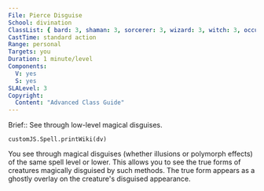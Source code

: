 ```yaml
---
File: Pierce Disguise
School: divination
ClassList: { bard: 3, shaman: 3, sorcerer: 3, wizard: 3, witch: 3, occultist: 3, psychic: 3, medium: 3 }
CastTime: standard action
Range: personal
Targets: you
Duration: 1 minute/level
Components:
  V: yes
  S: yes
SLALevel: 3
Copyright:
  Content: "Advanced Class Guide"
---
```

Brief:: See through low-level magical disguises.

```dataviewjs
customJS.Spell.printWiki(dv)
```

You see through magical disguises (whether illusions or polymorph effects) of the same spell level or lower. This allows you to see the true forms of creatures magically disguised by such methods. The true form appears as a ghostly overlay on the creature's disguised appearance.

